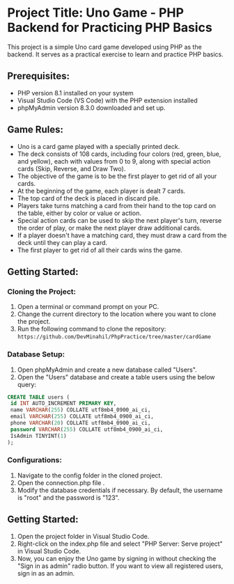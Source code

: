 # Project Title: Uno Game - PHP Backend for Practicing PHP Basics

This project is a simple Uno card game developed using PHP as the backend. It serves as a practical exercise to learn and practice PHP basics.

## Prerequisites:
- PHP version 8.1 installed on your system
- Visual Studio Code (VS Code) with the PHP extension installed
- phpMyAdmin version 8.3.0 downloaded and set up.
## Game Rules:
- Uno is a card game played with a specially printed deck.
- The deck consists of 108 cards, including four colors (red, green, blue, and yellow), each with values from 0 to 9, along with special action cards (Skip, 
  Reverse, and Draw Two).
- The objective of the game is to be the first player to get rid of all your cards.
- At the beginning of the game, each player is dealt 7 cards.
- The top card of the deck is placed in discard pile.
- Players take turns matching a card from their hand to the top card on the table, either by color or value or action.
- Special action cards can be used to skip the next player's turn, reverse the order of play, or make the next player draw additional cards.
- If a player doesn't have a matching card, they must draw a card from the deck until they can play a card.
- The first player to get rid of all their cards wins the game. 

## Getting Started:

### Cloning the Project:
1. Open a terminal or command prompt on your PC.
2. Change the current directory to the location where you want to clone the project.
3. Run the following command to clone the repository: ```https://github.com/DevMinahil/PhpPractice/tree/master/cardGame```
### Database Setup:
1. Open phpMyAdmin and create a new database called "Users".
2. Open the "Users" database and create a table users using the below query:
```sql
CREATE TABLE users (
 id INT AUTO_INCREMENT PRIMARY KEY,
 name VARCHAR(255) COLLATE utf8mb4_0900_ai_ci,
 email VARCHAR(255) COLLATE utf8mb4_0900_ai_ci,
 phone VARCHAR(20) COLLATE utf8mb4_0900_ai_ci,
 password VARCHAR(255) COLLATE utf8mb4_0900_ai_ci,
 IsAdmin TINYINT(1)
);
```
### Configurations:
1. Navigate to the config folder in the cloned project.
2. Open the connection.php file .
3. Modify the database credentials if necessary. By default, the username is "root" and the password is "123".
## Getting Started:
1. Open the project folder in Visual Studio Code.
2. Right-click on the index.php file and select "PHP Server: Serve project" in Visual Studio Code.
3. Now, you can enjoy the Uno game by signing in without checking the "Sign in as admin" radio button. If you want to view all registered users, sign in as an admin.




